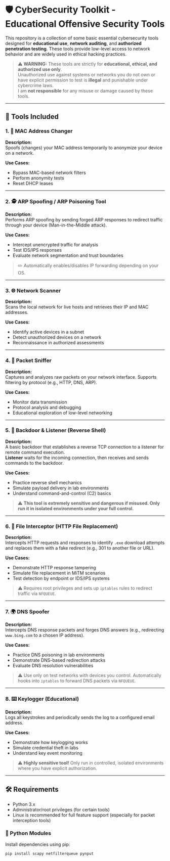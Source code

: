 # 🛡️ CyberSecurity Toolkit - Educational Offensive Security Tools

This repository is a collection of some basic essential cybersecurity tools designed for **educational use**, **network auditing**, and **authorized penetration testing**. These tools provide low-level access to network behavior and are widely used in ethical hacking practices.

> ⚠️ **WARNING:** These tools are strictly for **educational, ethical, and authorized use only**.  
> Unauthorized use against systems or networks you do not own or have explicit permission to test is **illegal** and punishable under cybercrime laws.  
> I am **not responsible** for any misuse or damage caused by these tools.

---

## 🚀 Tools Included

### 1. 🔄 MAC Address Changer

**Description:**  
Spoofs (changes) your MAC address temporarily to anonymize your device on a network.

**Use Cases:**
- Bypass MAC-based network filters  
- Perform anonymity tests  
- Reset DHCP leases

---

### 2. 🕵️ ARP Spoofing / ARP Poisoning Tool

**Description:**  
Performs ARP spoofing by sending forged ARP responses to redirect traffic through your device (Man-in-the-Middle attack).

**Use Cases:**
- Intercept unencrypted traffic for analysis  
- Test IDS/IPS responses  
- Evaluate network segmentation and trust boundaries

> ✏️ Automatically enables/disables IP forwarding depending on your OS.

---

### 3. 🌐 Network Scanner

**Description:**  
Scans the local network for live hosts and retrieves their IP and MAC addresses.

**Use Cases:**
- Identify active devices in a subnet  
- Detect unauthorized devices on a network  
- Reconnaissance in authorized assessments

---

### 4. 📡 Packet Sniffer

**Description:**  
Captures and analyzes raw packets on your network interface. Supports filtering by protocol (e.g., HTTP, DNS, ARP).

**Use Cases:**
- Monitor data transmission  
- Protocol analysis and debugging  
- Educational exploration of low-level networking

---

### 5. 🔐 Backdoor & Listener (Reverse Shell)

**Description:**  
A basic backdoor that establishes a reverse TCP connection to a listener for remote command execution.  
**Listener** waits for the incoming connection, then receives and sends commands to the backdoor.

**Use Cases:**
- Practice reverse shell mechanics  
- Simulate payload delivery in lab environments  
- Understand command-and-control (C2) basics

> ⚠️ **This tool is extremely sensitive and dangerous if misused. Only run it in isolated environments under your full control.**

---

### 6. 🧪 File Interceptor (HTTP File Replacement)

**Description:**  
Intercepts HTTP requests and responses to identify `.exe` download attempts and replaces them with a fake redirect (e.g., 301 to another file or URL).

**Use Cases:**
- Demonstrate HTTP response tampering  
- Simulate file replacement in MiTM scenarios  
- Test detection by endpoint or IDS/IPS systems

> ⚠️ Requires root privileges and sets up `iptables` rules to redirect traffic via `NFQUEUE`.

---

### 7. 🌍 DNS Spoofer

**Description:**  
Intercepts DNS response packets and forges DNS answers (e.g., redirecting `www.bing.com` to a chosen IP address).

**Use Cases:**
- Practice DNS poisoning in lab environments  
- Demonstrate DNS-based redirection attacks  
- Evaluate DNS resolution vulnerabilities

> ⚠️ Use only on test networks with devices you control. Automatically hooks into `iptables` to forward DNS packets via `NFQUEUE`.

---

### 8. ⌨️ Keylogger (Educational)

**Description:**  
Logs all keystrokes and periodically sends the log to a configured email address.

**Use Cases:**
- Demonstrate how keylogging works  
- Simulate credential theft in labs  
- Understand key event monitoring

> ⚠️ **Highly sensitive tool!** Only run in controlled, isolated environments where you have explicit authorization.

---

## 🛠️ Requirements

- Python 3.x
- Administrator/root privileges (for certain tools)
- Linux is recommended for full feature support (especially for packet interception tools)

### 🧩 Python Modules

Install dependencies using pip:

```bash
pip install scapy netfilterqueue pynput
